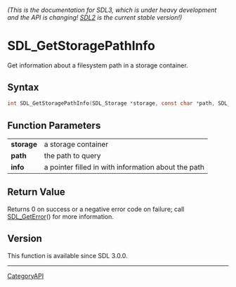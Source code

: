 ###### (This is the documentation for SDL3, which is under heavy development and the API is changing! [SDL2](https://wiki.libsdl.org/SDL2/) is the current stable version!)
# SDL_GetStoragePathInfo

Get information about a filesystem path in a storage container.

## Syntax

```c
int SDL_GetStoragePathInfo(SDL_Storage *storage, const char *path, SDL_PathInfo *info);

```

## Function Parameters

|                 |                                                     |
| --------------- | --------------------------------------------------- |
| **storage**     | a storage container                                 |
| **path**        | the path to query                                   |
| **info**        | a pointer filled in with information about the path |

## Return Value

Returns 0 on success or a negative error code on failure; call
[SDL_GetError](SDL_GetError)() for more information.

## Version

This function is available since SDL 3.0.0.

----
[CategoryAPI](CategoryAPI)

